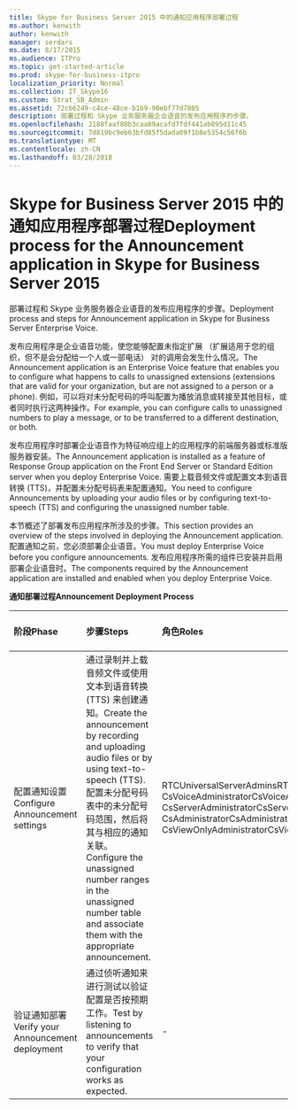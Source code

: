 ```yaml
---
title: Skype for Business Server 2015 中的通知应用程序部署过程
ms.author: kenwith
author: kenwith
manager: serdars
ms.date: 8/17/2015
ms.audience: ITPro
ms.topic: get-started-article
ms.prod: skype-for-business-itpro
localization_priority: Normal
ms.collection: IT_Skype16
ms.custom: Strat_SB_Admin
ms.assetid: 72c66249-c4ce-48ce-b1b9-90ebf77d7805
description: 部署过程和 Skype 业务服务器企业语音的发布应用程序的步骤。
ms.openlocfilehash: 2188faaf80b3caa89acafd7fdf441ab895d11c45
ms.sourcegitcommit: 7d819bc9eb63bfd85f5dada09f1b8e5354c56f6b
ms.translationtype: MT
ms.contentlocale: zh-CN
ms.lasthandoff: 03/28/2018
---
```

# <a name="deployment-process-for-the-announcement-application-in-skype-for-business-server-2015"></a><span data-ttu-id="5dbbf-103">Skype for Business Server 2015 中的通知应用程序部署过程</span><span class="sxs-lookup"><span data-stu-id="5dbbf-103">Deployment process for the Announcement application in Skype for Business Server 2015</span></span>
 
<span data-ttu-id="5dbbf-104">部署过程和 Skype 业务服务器企业语音的发布应用程序的步骤。</span><span class="sxs-lookup"><span data-stu-id="5dbbf-104">Deployment process and steps for Announcement application in Skype for Business Server Enterprise Voice.</span></span>
  
<span data-ttu-id="5dbbf-105">发布应用程序是企业语音功能，使您能够配置未指定扩展 （扩展适用于您的组织，但不是会分配给一个人或一部电话） 对的调用会发生什么情况。</span><span class="sxs-lookup"><span data-stu-id="5dbbf-105">The Announcement application is an Enterprise Voice feature that enables you to configure what happens to calls to unassigned extensions (extensions that are valid for your organization, but are not assigned to a person or a phone).</span></span> <span data-ttu-id="5dbbf-106">例如，可以将对未分配号码的呼叫配置为播放消息或转接至其他目标，或者同时执行这两种操作。</span><span class="sxs-lookup"><span data-stu-id="5dbbf-106">For example, you can configure calls to unassigned numbers to play a message, or to be transferred to a different destination, or both.</span></span>
  
<span data-ttu-id="5dbbf-107">发布应用程序时部署企业语音作为特征响应组上的应用程序的前端服务器或标准版服务器安装。</span><span class="sxs-lookup"><span data-stu-id="5dbbf-107">The Announcement application is installed as a feature of Response Group application on the Front End Server or Standard Edition server when you deploy Enterprise Voice.</span></span> <span data-ttu-id="5dbbf-108">需要上载音频文件或配置文本到语音转换 (TTS)，并配置未分配号码表来配置通知。</span><span class="sxs-lookup"><span data-stu-id="5dbbf-108">You need to configure Announcements by uploading your audio files or by configuring text-to-speech (TTS) and configuring the unassigned number table.</span></span>
  
<span data-ttu-id="5dbbf-109">本节概述了部署发布应用程序所涉及的步骤。</span><span class="sxs-lookup"><span data-stu-id="5dbbf-109">This section provides an overview of the steps involved in deploying the Announcement application.</span></span> <span data-ttu-id="5dbbf-110">配置通知之前，您必须部署企业语音。</span><span class="sxs-lookup"><span data-stu-id="5dbbf-110">You must deploy Enterprise Voice before you configure announcements.</span></span> <span data-ttu-id="5dbbf-111">发布应用程序所需的组件已安装并启用部署企业语音时。</span><span class="sxs-lookup"><span data-stu-id="5dbbf-111">The components required by the Announcement application are installed and enabled when you deploy Enterprise Voice.</span></span>
  
<span data-ttu-id="5dbbf-112">**通知部署过程**</span><span class="sxs-lookup"><span data-stu-id="5dbbf-112">**Announcement Deployment Process**</span></span>

|<span data-ttu-id="5dbbf-113">**阶段**</span><span class="sxs-lookup"><span data-stu-id="5dbbf-113">**Phase**</span></span>|<span data-ttu-id="5dbbf-114">**步骤**</span><span class="sxs-lookup"><span data-stu-id="5dbbf-114">**Steps**</span></span>|<span data-ttu-id="5dbbf-115">**角色**</span><span class="sxs-lookup"><span data-stu-id="5dbbf-115">**Roles**</span></span>|<span data-ttu-id="5dbbf-116">**部署文档**</span><span class="sxs-lookup"><span data-stu-id="5dbbf-116">**Deployment documentation**</span></span>|
|:-----|:-----|:-----|:-----|
|<span data-ttu-id="5dbbf-117">配置通知设置</span><span class="sxs-lookup"><span data-stu-id="5dbbf-117">Configure Announcement settings</span></span>  <br/> | <span data-ttu-id="5dbbf-118">通过录制并上载音频文件或使用文本到语音转换 (TTS) 来创建通知。</span><span class="sxs-lookup"><span data-stu-id="5dbbf-118">Create the announcement by recording and uploading audio files or by using text-to-speech (TTS).</span></span> <br/>  <span data-ttu-id="5dbbf-119">配置未分配号码表中的未分配号码范围，然后将其与相应的通知关联。</span><span class="sxs-lookup"><span data-stu-id="5dbbf-119">Configure the unassigned number ranges in the unassigned number table and associate them with the appropriate announcement.</span></span> <br/> |<span data-ttu-id="5dbbf-120">RTCUniversalServerAdmins</span><span class="sxs-lookup"><span data-stu-id="5dbbf-120">RTCUniversalServerAdmins</span></span>  <br/> <span data-ttu-id="5dbbf-121">CsVoiceAdministrator</span><span class="sxs-lookup"><span data-stu-id="5dbbf-121">CsVoiceAdministrator</span></span>  <br/> <span data-ttu-id="5dbbf-122">CsServerAdministrator</span><span class="sxs-lookup"><span data-stu-id="5dbbf-122">CsServerAdministrator</span></span>  <br/> <span data-ttu-id="5dbbf-123">CsAdministrator</span><span class="sxs-lookup"><span data-stu-id="5dbbf-123">CsAdministrator</span></span>  <br/> <span data-ttu-id="5dbbf-124">CsViewOnlyAdministrator</span><span class="sxs-lookup"><span data-stu-id="5dbbf-124">CsViewOnlyAdministrator</span></span>  <br/> |[<span data-ttu-id="5dbbf-125">创建或删除公告在 Skype 的业务服务器 2015</span><span class="sxs-lookup"><span data-stu-id="5dbbf-125">Create or delete an announcement in Skype for Business Server 2015</span></span>](create-an-announcement.md) <br/> [<span data-ttu-id="5dbbf-126">创建或修改业务服务器 2015 Skype 在未分配编号范围</span><span class="sxs-lookup"><span data-stu-id="5dbbf-126">Create or modify an unassigned number range in Skype for Business Server 2015</span></span>](create-or-modify-an-unassigned-number-range.md) <br/> |
|<span data-ttu-id="5dbbf-127">验证通知部署</span><span class="sxs-lookup"><span data-stu-id="5dbbf-127">Verify your Announcement deployment</span></span>  <br/> |<span data-ttu-id="5dbbf-128">通过侦听通知来进行测试以验证配置是否按预期工作。</span><span class="sxs-lookup"><span data-stu-id="5dbbf-128">Test by listening to announcements to verify that your configuration works as expected.</span></span>  <br/> |-  <br/> |[<span data-ttu-id="5dbbf-129">（可选）验证在企业 2015年的 Skype 发布部署</span><span class="sxs-lookup"><span data-stu-id="5dbbf-129">(Optional) Verify Announcement deployment in Skype for Business 2015</span></span>](optional-verify-announcement-deployment.md) <br/> |
   

